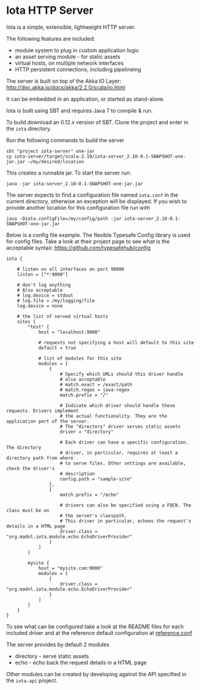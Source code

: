 Iota HTTP Server
================

Iota is a simple, extensible, lightweight HTTP server.

The following features are included:

* module system to plug in custom application logic
* an asset serving module - for static assets
* virtual hosts, on multiple network interfaces
* HTTP persistent connections, including pipelineing

The server is built on top of the Akka IO Layer: http://doc.akka.io/docs/akka/2.2.0/scala/io.html

It can be embedded in an application, or started as stand-alone.

Iota is built using SBT and requires Java 7 to compile & run.

To build download an 0.12.x version of SBT. Clone the project and enter in the `iota` directory.

Run the following commands to build the server

```
sbt "project iota-server" one-jar
cp iota-server/target/scala-2.10/iota-server_2.10-0.1-SNAPSHOT-one-jar.jar ~/my/desired/location
```

This creates a runnable jar. To start the server run:

```
java -jar iota-server_2.10-0.1-SNAPSHOT-one-jar.jar
```

The server expects to find a configuration file named `iota.conf` in the current directory, otherwise an exception
will be displayed. If you wish to provide another location for this configuration file run with

```
java -Diota.configFile=/my/config/path -jar iota-server_2.10-0.1-SNAPSHOT-one-jar.jar
```


Below is a config file example. The flexible Typesafe Config library is used for config files. Take a
look at their project page to see what is the acceptable syntax: https://github.com/typesafehub/config

```
iota {

    # listen on all interfaces on port 90000
    listen = ["*:9000"]

    # don't log anything
    # Also acceptable
    # log.device = stdout
    # log.file = /my/logging/file
    log.device = none

    # the list of served virtual hosts
    sites {
        "test" {
            host = "localhost:9000"

            # requests not specifying a host will default to this site
            default = true

            # list of modules for this site
            modules = [
                {
                    # Specify which URLs should this driver handle
                    # also acceptable
                    # match.exact = /exact/path
                    # match.regex = java-regex
                    match.prefix = "/"

                    # Indicate which driver should handle these requests. Drivers implement
                    # the actual functionality. They are the application part of the server.
                    # The "directory" driver serves static assets
                    driver = "directory"

                    # Each driver can have a specific configuration. The directory
                    # driver, in particular, requires at least a directory path from where
                    # to serve files. Other settings are available, check the driver's
                    # description
                    config.path = "sample-site"
                },
                {
                    match.prefix = "/echo"

                    # drivers can also be specified using a FQCN. The class must be on
                    # the server's classpath.
                    # This driver in particular, echoes the request's details in a HTML page
                    driver.class = "org.madnl.iota.module.echo.EchoDriverProvider"
                }
            ]
        }

        mysite {
            host = "mysite.com:9000"
            modules = [
                {
                    driver.class = "org.madnl.iota.module.echo.EchoDriverProvider"
                }
            ]
        }
    }
}
```

To see what can be configured take a look at the README files for each included driver and at the reference default
configuration at [reference.conf](iota-server/src/main/resources/reference.conf)

The server provides by default 2 modules

* directory - serve static assets
* echo - echo back the request details in a HTML page

Other modules can be created by developing against the API specified in the `iota-api` project.


